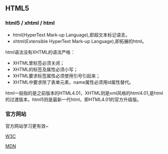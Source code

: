 ## HTML5
### html5 / xhtml / html
- html(HyperText Mark-up Language),即超文本标记语言。
- xhtml(Extensible HyperText Mark-up Language),即拓展的html。

html语法没有XHTML的语法严格：
* XHTML里标签必须关闭；
* XHTML的标签及属性必须小写；
* XHTML要求标签属性必须使用引号引起来；
* XHTML中要求除了表单元素，name属性必须用id属性替代。

html一般指的是之前版本的HTML4.01，XHTML则是xml风格的html4.01,是html的过渡版本。html5则是最新一代html，即HTML4.01的官方升级版。

### 官方网站
官方网站学习更有效~

[W3C](https://www.w3.org/)

[MDN](https://developer.mozilla.org/zh-CN/docs/Learn)

